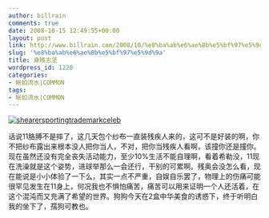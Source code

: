 ```yaml
---
author: billrain
comments: true
date: 2008-10-15 12:49:55+00:00
layout: post
link: http://www.billrain.com/2008/10/%e8%ba%ab%e6%ae%8b%e5%bf%97%e5%9d%9a/
slug: '%e8%ba%ab%e6%ae%8b%e5%bf%97%e5%9d%9a'
title: 身残志坚
wordpress_id: 1220
categories:
- 帐如流水|COMMON
tags:
- 帐如流水|COMMON
---
```


[![shearersportingtrademarkceleb](http://www.billrain.com/wp-content/uploads/2008/10/shearersportingtrademarkceleb-thumb.jpg)](http://www.billrain.com/wp-content/uploads/2008/10/shearersportingtrademarkceleb.jpg)

话说11胳膊不是摔了，这几天包个纱布一直装残疾人来的，这可不是好装的啊，你不把纱布露出来根本没人把你当人，不对，把你当残疾人看啊，该撞你还是撞你。现在虽然还没有完全丧失活动能力，至少10%生活不能自理啊，看着希勒没，11现在洗澡就是这个姿势，进球举那么一会还行，干别的可累啊。残奥会没怎么看，现在能说是小小体验了一下么，其实一点不严重，自娱自乐罢了，物理上的伤痛可能很罕见发生在11身上，何况我也不惧怕痛苦，痛苦可以用来证明一个人还活着，在这个混沌而又充满了希望的世界。狗狗今天在2盒中华美食的诱惑下，终于听明白我的坐下了，孺狗可教也。
